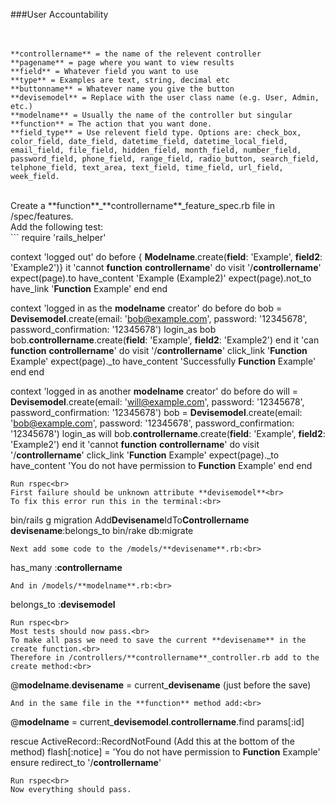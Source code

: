 ###User Accountability<br>
<br>
<br>
```
**controllername** = the name of the relevent controller
**pagename** = page where you want to view results
**field** = Whatever field you want to use
**type** = Examples are text, string, decimal etc
**buttonname** = Whatever name you give the button
**devisemodel** = Replace with the user class name (e.g. User, Admin, etc.)
**modelname** = Usually the name of the controller but singular
**function** = The action that you want done.
**field_type** = Use relevent field type. Options are: check_box, color_field, date_field, datetime_field, datetime_local_field, email_field, file_field, hidden_field, month_field, number_field, password_field, phone_field, range_field, radio_button, search_field, telphone_field, text_area, text_field, time_field, url_field, week_field.
```
<br>
Create a **function**_**controllername**_feature_spec.rb file in /spec/features.<br>
Add the following test:<br>
```
require 'rails_helper'

context 'logged out' do 
	before { **Modelname**.create(**field**: 'Example', **field2**: 'Example2')}
	it 'cannot **function** **controllername**' do
		visit '/**controllername**'
		expect(page).to have_content 'Example (Example2)'
		expect(page).not_to have_link '**Function** Example'
	end
end

context 'logged in as the **modelname** creator' do 
	before do
		bob = **Devisemodel**.create(email: 'bob@example.com', password: '12345678', password_confirmation: '12345678')
		login_as bob
		bob.**controllername**.create(**field**: 'Example', **field2**: 'Example2')
	end
	it 'can **function** **controllername**' do
		visit '/**controllername**'
		click_link '**Function** Example'
		expect(page)._to have_content 'Successfully **Function** Example'
	end
end

context 'logged in as another **modelname** creator' do 
	before do
		will = **Devisemodel**.create(email: 'will@example.com', password: '12345678', password_confirmation: '12345678')
		bob = **Devisemodel**.create(email: 'bob@example.com', password: '12345678', password_confirmation: '12345678')
		login_as will
		bob.**controllername**.create(**field**: 'Example', **field2**: 'Example2')
	end
	it 'cannot **function** **controllername**' do
		visit '/**controllername**'
		click_link '**Function** Example'
		expect(page)._to have_content 'You do not have permission to **Function** Example'
	end
end
```
Run rspec<br>
First failure should be unknown attribute **devisemodel**<br>
To fix this error run this in the terminal:<br>
```
bin/rails g migration Add**Devisename**IdTo**Controllername** **devisename**:belongs_to
bin/rake db:migrate
```
Next add some code to the /models/**devisename**.rb:<br>
```
has_many :**controllername**
```
And in /models/**modelname**.rb:<br>
```
belongs_to :**devisemodel**
```
Run rspec<br>
Most tests should now pass.<br>
To make all pass we need to save the current **devisename** in the create function.<br>
Therefore in /controllers/**controllername**_controller.rb add to the create method:<br>
```
@**modelname**.**devisename** = current_**devisename** (just before the save)
```
And in the same file in the **function** method add:<br>
```
@**modelname** = current_**devisemodel**.**controllername**.find params[:id]

rescue ActiveRecord::RecordNotFound     (Add this at the bottom of the method)
	flash[:notice] = 'You do not have permission to **Function** Example'
ensure
	redirect_to '/**controllername**'
```
Run rspec<br>
Now everything should pass.
